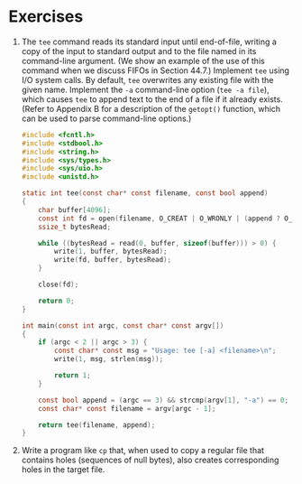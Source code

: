 # Exercises

1. The `tee` command reads its standard input until end-of-file, writing a copy
   of the input to standard output and to the file named in its command-line
   argument. (We show an example of the use of this command when we discuss
   FIFOs in Section 44.7.) Implement `tee` using I/O system calls. By default,
   `tee` overwrites any existing file with the given name. Implement the `-a`
   command-line option (`tee -a file`), which causes `tee` to append text to the
   end of a file if it already exists. (Refer to Appendix B for a description of
   the `getopt()` function, which can be used to parse command-line options.)

   ```c
   #include <fcntl.h>
   #include <stdbool.h>
   #include <string.h>
   #include <sys/types.h>
   #include <sys/uio.h>
   #include <unistd.h>
   
   static int tee(const char* const filename, const bool append)
   {
       char buffer[4096];
       const int fd = open(filename, O_CREAT | O_WRONLY | (append ? O_APPEND : O_TRUNC), 0640);
       ssize_t bytesRead;
   
       while ((bytesRead = read(0, buffer, sizeof(buffer))) > 0) {
           write(1, buffer, bytesRead);
           write(fd, buffer, bytesRead);
       }
   
       close(fd);
   
       return 0;
   }
   
   int main(const int argc, const char* const argv[])
   {
       if (argc < 2 || argc > 3) {
           const char* const msg = "Usage: tee [-a] <filename>\n";
           write(1, msg, strlen(msg));
   
           return 1;
       }
   
       const bool append = (argc == 3) && strcmp(argv[1], "-a") == 0;
       const char* const filename = argv[argc - 1];
   
       return tee(filename, append);
   }
   ```

2. Write a program like `cp` that, when used to copy a regular file that
   contains holes (sequences of null bytes), also creates corresponding holes
   in the target file.
